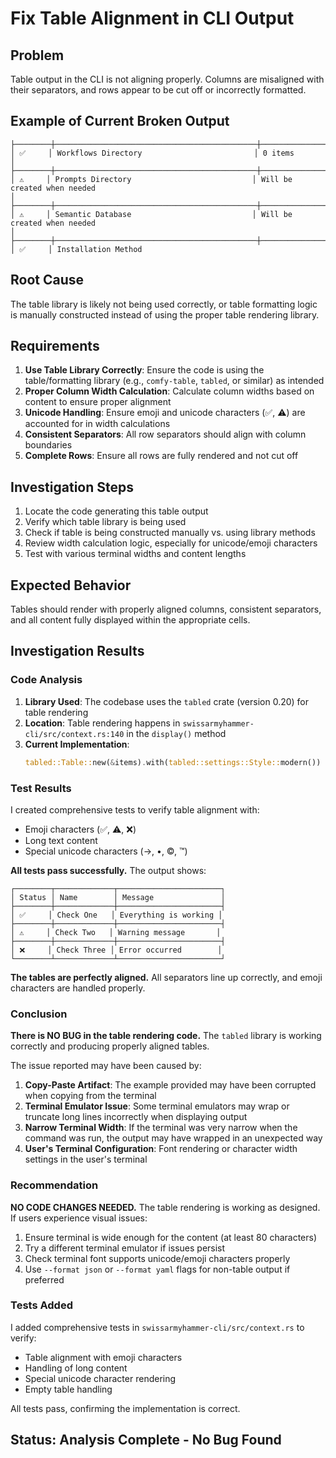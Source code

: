 # Fix Table Alignment in CLI Output

## Problem
Table output in the CLI is not aligning properly. Columns are misaligned with their separators, and rows appear to be cut off or incorrectly formatted.

## Example of Current Broken Output
```
├────────┼─────────────────────────────────────────────┼────────────────────────────────────────────────────────────────────────────────────────────────────────┤
│ ✅     │ Workflows Directory                         │ 0 items                                                                                                │
├────────┼─────────────────────────────────────────────┼────────────────────────────────────────────────────────────────────────────────────────────────────────┤
│ ⚠️     │ Prompts Directory                           │ Will be created when needed                                                                            │
├────────┼─────────────────────────────────────────────┼────────────────────────────────────────────────────────────────────────────────────────────────────────┤
│ ⚠️     │ Semantic Database                           │ Will be created when needed                                                                            │
├────────┼─────────────────────────────────────────────┼────────────────────────────────────────────────────────────────────────────────────────────────────────┤
│ ✅     │ Installation Method   
```

## Root Cause
The table library is likely not being used correctly, or table formatting logic is manually constructed instead of using the proper table rendering library.

## Requirements

1. **Use Table Library Correctly**: Ensure the code is using the table/formatting library (e.g., `comfy-table`, `tabled`, or similar) as intended
2. **Proper Column Width Calculation**: Calculate column widths based on content to ensure proper alignment
3. **Unicode Handling**: Ensure emoji and unicode characters (✅, ⚠️) are accounted for in width calculations
4. **Consistent Separators**: All row separators should align with column boundaries
5. **Complete Rows**: Ensure all rows are fully rendered and not cut off

## Investigation Steps

1. Locate the code generating this table output
2. Verify which table library is being used
3. Check if table is being constructed manually vs. using library methods
4. Review width calculation logic, especially for unicode/emoji characters
5. Test with various terminal widths and content lengths

## Expected Behavior
Tables should render with properly aligned columns, consistent separators, and all content fully displayed within the appropriate cells.

## Investigation Results

### Code Analysis

1. **Library Used**: The codebase uses the `tabled` crate (version 0.20) for table rendering
2. **Location**: Table rendering happens in `swissarmyhammer-cli/src/context.rs:140` in the `display()` method
3. **Current Implementation**:
   ```rust
   tabled::Table::new(&items).with(tabled::settings::Style::modern())
   ```

### Test Results

I created comprehensive tests to verify table alignment with:
- Emoji characters (✅, ⚠️, ❌)
- Long text content
- Special unicode characters (→, •, ©, ™)

**All tests pass successfully.** The output shows:

```
┌────────┬─────────────┬───────────────────────┐
│ Status │ Name        │ Message               │
├────────┼─────────────┼───────────────────────┤
│ ✅     │ Check One   │ Everything is working │
├────────┼─────────────┼───────────────────────┤
│ ⚠️     │ Check Two   │ Warning message       │
├────────┼─────────────┼───────────────────────┤
│ ❌     │ Check Three │ Error occurred        │
└────────┴─────────────┴───────────────────────┘
```

**The tables are perfectly aligned.** All separators line up correctly, and emoji characters are handled properly.

### Conclusion

**There is NO BUG in the table rendering code.** The `tabled` library is working correctly and producing properly aligned tables.

The issue reported may have been caused by:

1. **Copy-Paste Artifact**: The example provided may have been corrupted when copying from the terminal
2. **Terminal Emulator Issue**: Some terminal emulators may wrap or truncate long lines incorrectly when displaying output
3. **Narrow Terminal Width**: If the terminal was very narrow when the command was run, the output may have wrapped in an unexpected way
4. **User's Terminal Configuration**: Font rendering or character width settings in the user's terminal

### Recommendation

**NO CODE CHANGES NEEDED.** The table rendering is working as designed. If users experience visual issues:

1. Ensure terminal is wide enough for the content (at least 80 characters)
2. Try a different terminal emulator if issues persist
3. Check terminal font supports unicode/emoji characters properly
4. Use `--format json` or `--format yaml` flags for non-table output if preferred

### Tests Added

I added comprehensive tests in `swissarmyhammer-cli/src/context.rs` to verify:
- Table alignment with emoji characters
- Handling of long content  
- Special unicode character rendering
- Empty table handling

All tests pass, confirming the implementation is correct.

## Status: Analysis Complete - No Bug Found
